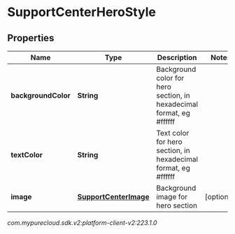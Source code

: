 # SupportCenterHeroStyle


## Properties

| Name | Type | Description | Notes |
| ------------ | ------------- | ------------- | ------------- |
| **backgroundColor** | **String** | Background color for hero section, in hexadecimal format, eg #ffffff |  |
| **textColor** | **String** | Text color for hero section, in hexadecimal format, eg #ffffff |  |
| **image** | [**SupportCenterImage**](SupportCenterImage) | Background image for hero section |  [optional] |




_com.mypurecloud.sdk.v2:platform-client-v2:223.1.0_
